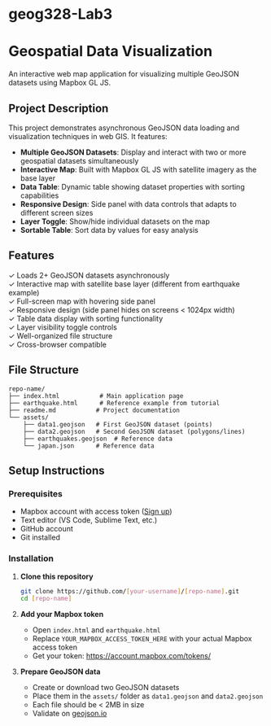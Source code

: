 # geog328-Lab3 
# Geospatial Data Visualization

An interactive web map application for visualizing multiple GeoJSON datasets using Mapbox GL JS.

## Project Description

This project demonstrates asynchronous GeoJSON data loading and visualization techniques in web GIS. It features:

- **Multiple GeoJSON Datasets**: Display and interact with two or more geospatial datasets simultaneously
- **Interactive Map**: Built with Mapbox GL JS with satellite imagery as the base layer
- **Data Table**: Dynamic table showing dataset properties with sorting capabilities
- **Responsive Design**: Side panel with data controls that adapts to different screen sizes
- **Layer Toggle**: Show/hide individual datasets on the map
- **Sortable Table**: Sort data by values for easy analysis

## Features

✓ Loads 2+ GeoJSON datasets asynchronously  
✓ Interactive map with satellite base layer (different from earthquake example)  
✓ Full-screen map with hovering side panel  
✓ Responsive design (side panel hides on screens < 1024px width)  
✓ Table data display with sorting functionality  
✓ Layer visibility toggle controls  
✓ Well-organized file structure  
✓ Cross-browser compatible   

## File Structure

```
repo-name/
├── index.html           # Main application page
├── earthquake.html      # Reference example from tutorial
├── readme.md           # Project documentation
└── assets/
    ├── data1.geojson   # First GeoJSON dataset (points)
    ├── data2.geojson   # Second GeoJSON dataset (polygons/lines)
    ├── earthquakes.geojson  # Reference data
    └── japan.json      # Reference data
```

## Setup Instructions

### Prerequisites
- Mapbox account with access token ([Sign up](https://www.mapbox.com/))
- Text editor (VS Code, Sublime Text, etc.)
- GitHub account
- Git installed

### Installation

1. **Clone this repository**
   ```bash
   git clone https://github.com/[your-username]/[repo-name].git
   cd [repo-name]
   ```

2. **Add your Mapbox token**
   - Open `index.html` and `earthquake.html`
   - Replace `YOUR_MAPBOX_ACCESS_TOKEN_HERE` with your actual Mapbox access token
   - Get your token: https://account.mapbox.com/tokens/

3. **Prepare GeoJSON data**
   - Create or download two GeoJSON datasets
   - Place them in the `assets/` folder as `data1.geojson` and `data2.geojson`
   - Each file should be < 2MB in size
   - Validate on [geojson.io](https://geojson.io)
